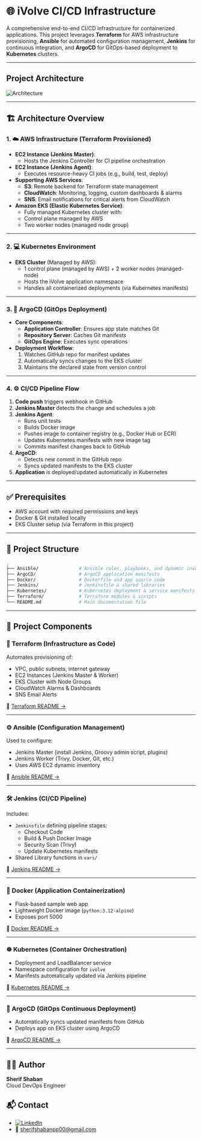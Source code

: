 # 🌐 iVolve CI/CD Infrastructure

A comprehensive end-to-end CI/CD infrastructure for containerized applications. This project leverages **Terraform** for AWS infrastructure provisioning, **Ansible** for automated configuration management, **Jenkins** for continuous integration, and **ArgoCD** for GitOps-based deployment to **Kubernetes** clusters.

---
## Project Architecture 

![Architecture](https://github.com/user-attachments/assets/41b21894-f8c2-4ac9-8a57-2fc8349f59e1)

---
## 🏗️ Architecture Overview

### 1. ☁️ AWS Infrastructure (Terraform Provisioned)

- **EC2 Instance (Jenkins Master)**:
  - Hosts the Jenkins Controller for CI pipeline orchestration
- **EC2 Instance (Jenkins Agent)**:
  - Executes resource-heavy CI jobs (e.g., build, test, deploy)
- **Supporting AWS Services**:
  - **S3**: Remote backend for Terraform state management
  - **CloudWatch**: Monitoring, logging, custom dashboards & alarms
  - **SNS**: Email notifications for critical alerts from CloudWatch
- **Amazon EKS (Elastic Kubernetes Service)**:
  - Fully managed Kubernetes cluster with:
  - Control plane managed by AWS
  - Two worker nodes (managed node group)
---

### 2. 💻 Kubernetes Environment

- **EKS Cluster** (Managed by AWS):
  - 1 control plane (managed by AWS) + 2 worker nodes (managed-node)
  - Hosts the iVolve application namespace
  - Handles all containerized deployments (via Kubernetes manifests)

---

### 3. 🔁 ArgoCD (GitOps Deployment)

- **Core Components**:
  - **Application Controller**: Ensures app state matches Git
  - **Repository Server**: Caches Git manifests
  - **GitOps Engine**: Executes sync operations
- **Deployment Workflow**:
  1. Watches GitHub repo for manifest updates
  2. Automatically syncs changes to the EKS cluster
  3. Maintains the declared state from version control

---

### 4. ⚙️ CI/CD Pipeline Flow

1. **Code push** triggers webhook in GitHub
2. **Jenkins Master** detects the change and schedules a job
3. **Jenkins Agent**:
   - Runs unit tests
   - Builds Docker image
   - Pushes image to container registry (e.g., Docker Hub or ECR)
   - Updates Kubernetes manifests with new image tag
   - Commits manifest changes back to GitHub
4. **ArgoCD**:
   - Detects new commit in the GitHub repo
   - Syncs updated manifests to the EKS cluster
5. **Application** is deployed/updated automatically in Kubernetes

---

## ✅ Prerequisites

- AWS account with required permissions and keys
- Docker & Git installed locally
- EKS Cluster setup (via Terraform in this project)

---

## 📁 Project Structure

```bash
.
├── Ansible/               # Ansible roles, playbooks, and dynamic inventory
├── ArgoCD/                # ArgoCD application manifests
├── Docker/                # Dockerfile and app source code
├── Jenkins/               # Jenkinsfile & shared libraries
├── Kubernetes/            # Kubernetes deployment & service manifests
├── Terraform/             # Terraform modules & scripts
└── README.md              # Main documentation file
```

---

## 🧱 Project Components

### 🚀 Terraform (Infrastructure as Code)

Automates provisioning of:
- VPC, public subnets, internet gateway
- EC2 Instances (Jenkins Master & Worker)
- EKS Cluster with Node Groups
- CloudWatch Alarms & Dashboards
- SNS Email Alerts

📄 [Terraform README →](./Terraform/README.md)

---

### ⚙️ Ansible (Configuration Management)

Used to configure:
- Jenkins Master (install Jenkins, Groovy admin script, plugins)
- Jenkins Worker (Trivy, Docker, Git, etc.)
- Uses AWS EC2 dynamic inventory

📄 [Ansible README →](./Ansible/README.md)

---

### 🛠️ Jenkins (CI/CD Pipeline)

Includes:
- `Jenkinsfile` defining pipeline stages:
  - Checkout Code
  - Build & Push Docker Image
  - Security Scan (Trivy)
  - Update Kubernetes manifests
- Shared Library functions in `vars/`

📄 [Jenkins README →](./Jenkins/README.md)

---

### 🐳 Docker (Application Containerization)

- Flask-based sample web app
- Lightweight Docker image (`python:3.12-alpine`)
- Exposes port 5000

📄 [Docker README →](./Docker/README.md)

---

### ☸️ Kubernetes (Container Orchestration)

- Deployment and LoadBalancer service
- Namespace configuration for `ivolve`
- Manifests automatically updated via Jenkins pipeline

📄 [Kubernetes README →](./Kubernetes/README.md)

---

### 🚀 ArgoCD (GitOps Continuous Deployment)

- Automatically syncs updated manifests from GitHub
- Deploys app on EKS cluster using ArgoCD

📄 [ArgoCD README →](./ArgoCD/README.md)


---
## 👨‍💻 Author

**Sherif Shaban**  
Cloud DevOps Engineer  

## 📬 Contact

- [![LinkedIn](https://img.shields.io/badge/LinkedIn-Connect-blue?logo=linkedin)](https://www.linkedin.com/in/sherif127)  
- 📧 sherifshabanpp00@gmail.com